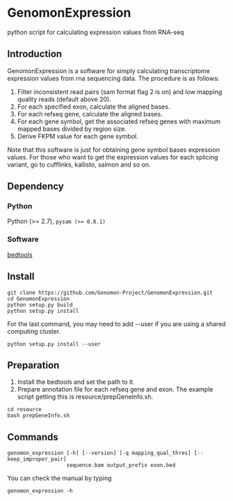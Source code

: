 # GenomonExpression
python script for calculating expression values from RNA-seq

## Introduction

GenomonExpression is a software for simply calculating transcriptome expression values 
from rna sequencing data. The procedure is as follows:

1. Filter inconsistent read pairs (sam format flag 2 is on) and low mapping quality reads (default above 20).
2. For each specified exon, calculate the aligned bases.
3. For each refseq gene, calculate the aligned bases. 
4. For each gene symbol, get the associated refseq genes with maximum mapped bases divided by region size.
5. Derive FKPM value for each gene symbol.

Note that this software is just for obtaining gene symbol bases expression values.
For those who want to get the expression values for each splicing variant, go to cufflinks, kallisto, salmon and so on.

## Dependency

### Python
Python (>= 2.7), `pysam (>= 0.8.1)`

### Software
[bedtools](http://bedtools.readthedocs.org/en/latest/])

## Install

```
git clone https://github.com/Genomon-Project/GenomonExpression.git
cd GenomonExpression
python setup.py build 
python setup.py install 
```

For the last command, you may need to add --user if you are using a shared computing cluster.
```
python setup.py install --user
```


## Preparation

1. Install the bedtools and set the path to it.
2. Prepare annotation file for each refseq gene and exon. The example script getting this is resource/prepGeneInfo.sh.

```
cd resource
bash prepGeneInfo.sh
```

## Commands

```
genomon_expression [-h] [--version] [-q mapping_qual_thres] [--keep_improper_pair] 
                   sequence.bam output_prefix exon.bed
```

You can check the manual by typing
```
genomon_expression -h
```

